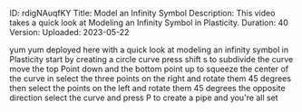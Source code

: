 ID: rdigNAuqfKY
Title: Model an Infinity Symbol
Description: This video takes a quick look at Modeling an Infinity Symbol in Plasticity.
Duration: 40
Version: 
Uploaded: 2023-05-22

yum yum deployed here with a quick look
at modeling an infinity symbol in Plasticity
start by creating a circle
curve press shift s to subdivide the
curve move the top Point down and the
bottom point up to squeeze the center of
the curve in select the three points on
the right and rotate them 45 degrees
then select the points on the left and
rotate them 45 degrees the opposite
direction
select the curve and press P to create a
pipe and you're all set

